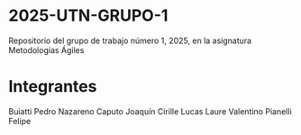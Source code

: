 # 2025-UTN-GRUPO-1
Repositorio del grupo de trabajo número 1, 2025, en la asignatura Metodologías Ágiles

# Integrantes
Buiatti Pedro Nazareno
Caputo Joaquín
Cirille Lucas
Laure Valentino
Pianelli Felipe